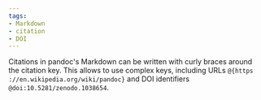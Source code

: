 ```yaml
---
tags:
- Markdown
- citation
- DOI
---
```


Citations in pandoc's Markdown can be written with curly braces around
the citation key. This allows to use complex keys, including URLs
`@{https​://en.wikipedia.org/wiki/pandoc}` and DOI identifiers
`@doi:10.5281/zenodo.1038654`.
